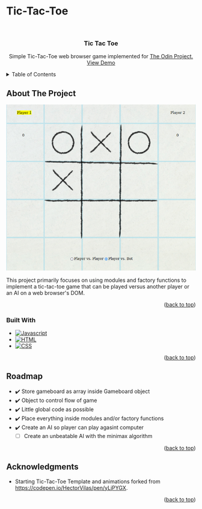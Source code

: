 # Tic-Tac-Toe
<a name="readme-top"></a>
<!-- PROJECT LOGO -->
<br />
<div align="center">

<h3 align="center">Tic Tac Toe</h3>

  <p align="center">
Simple Tic-Tac-Toe web browser game implemented for <a href="https://www.theodinproject.com/lessons/node-path-javascript-tic-tac-toe">The Odin Project.</a>
    <br />
    <a href="https://phammings.github.io/tic-tac-toe/">View Demo</a>
    <br />
  </p>
</div>


<!-- TABLE OF CONTENTS -->
<details>
  <summary>Table of Contents</summary>
  <ol>
    <li>
      <a href="#about-the-project">About The Project</a>
      <ul>
        <li><a href="#built-with">Built With</a></li>
      </ul>
    </li>
    <li><a href="#roadmap">Roadmap</a></li>
    <li><a href="#acknowledgments">Acknowledgments</a></li>
  </ol>
</details>


<!-- ABOUT THE PROJECT -->
## About The Project

<img src="./resources/images/websiteScreenshot.png" width="600">

This project primarily focuses on using modules and factory functions to implement a tic-tac-toe game that can be played versus another player or an AI on a web browser's DOM.

<p align="right">(<a href="#readme-top">back to top</a>)</p>



### Built With

* [![Javascript][Javascript.js]][Javascript-url]
* [![HTML][HTML.html]][HTML-url]
* [![CSS][CSS.css]][CSS-url]

<p align="right">(<a href="#readme-top">back to top</a>)</p>

<!-- ROADMAP -->
## Roadmap

- ✔️ Store gameboard as array inside Gameboard object
- ✔️ Object to control flow of game
- ✔️ Little global code as possible
- ✔️ Place everything inside modules and/or factory functions
- ✔️ Create an AI so player can play agasint computer
    - [ ] Create an unbeatable AI with the minimax algorithm

<p align="right">(<a href="#readme-top">back to top</a>)</p>

<!-- ACKNOWLEDGMENTS -->
## Acknowledgments

* Starting Tic-Tac-Toe Template and animations forked from https://codepen.io/HectorVilas/pen/yLjPYGX.

<p align="right">(<a href="#readme-top">back to top</a>)</p>



<!-- MARKDOWN LINKS & IMAGES -->
[product-screenshot]: https://imgur.com/a/IqMwhSC.png

[Javascript.js]: https://img.shields.io/badge/JavaScript-F7DF1E?style=for-the-badge&logo=javascript&logoColor=black
[Javascript-url]: https://developer.mozilla.org/en-US/docs/Web/JavaScript
[CSS.CSS]: https://img.shields.io/badge/CSS3-1572B6?style=for-the-badge&logo=css3&logoColor=white
[CSS-url]: https://developer.mozilla.org/en-US/docs/Web/CSSofficial 
[HTML.HTML]: https://img.shields.io/badge/HTML5-E34F26?style=for-the-badge&logo=html5&logoColor=white
[HTML-url]: https://developer.mozilla.org/en-US/docs/Web/HTML
